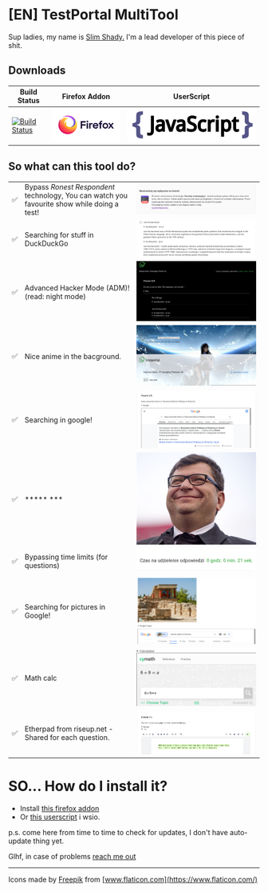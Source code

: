 # [EN] TestPortal MultiTool


Sup ladies, my name is [Slim Shady.](https://mrcyjanek.net/) I'm a lead developer of this piece of shit.

## Downloads

| Build Status | Firefox Addon | UserScript |
| ------------ | ------------- | ---------- |
| [![Build Status](https://ci.mrcyjanek.net/badge/ae56e590?branch=main)](https://ci.mrcyjanek.net/repos/209) | [![Firefox Addon](static/firefox.svg)](https://static.mrcyjanek.net/laminarci/build-ext-testportal-multitool/latest/testportal-multitool-edge.xpi) | [![UserScript](static/javascript.svg)](https://git.mrcyjanek.net/mrcyjanek/testportal-multitool/raw/branch/main/script.js) |
## So what can this tool do?

|    |      |   |
| -- |------| - |
| ✅ | Bypass _Ronest Respondent_ technology, You can watch you favourite show while doing a test! | ![Senpai I'm honest!](static/screenshots/senpai-im-honest.png) |
| ✅ | Searching for stuff in DuckDuckGo | ![Oh John! You are my hero!](static/screenshots/oh-john-you-are-my-hero.png) |
| ✅ | Advanced Hacker Mode (ADM)! (read: night mode) | ![I'm in baby!](static/screenshots/im-in-baby.png) |
| ✅ | Nice anime in the bacground. | ![Hihi! We are Qt!](static/screenshots/hihi-we-are-qt.png) |
| ✅ | Searching in google! | ![Polikarp? Have you talked to the other death?](static/screenshots/polikarp-have-you-talk-to-the-other-death.png) |
| ✅ | \*\*\*\*\* \*\*\* | ![I have 100 legs!](static/screenshots/100leg.jpeg) |
| ✅ | Bypassing time limits (for questions) | ![Bruh, you can't screenshot time...](static/screenshots/bruh-you-cant-screenshot-time.png) |
| ✅ | Searching for pictures in Google! | ![Knoppers!](static/screenshots/knoppers.png) |
| ✅ | Math calc | ![6 + 9 = x](static/screenshots/6-plus-9-x.png) |
| ✅ | Etherpad from riseup.net - Shared for each question. | ![Pada, pada i padł.](static/screenshots/pada-pada-i-padl.png) |


# SO... How do I install it?

 - Install [this firefox addon](https://static.mrcyjanek.net/laminarci/build-ext-testportal-multitool/latest/testportal-multitool-edge.xpi)
 - Or [this userscript](https://git.mrcyjanek.net/mrcyjanek/testportal-multitool/raw/branch/main/script.js) i wsio.

p.s. come here from time to time to check for updates, I don't have auto-update thing yet.

Glhf, in case of problems [reach me out](https://mrcyjanek.net)

-------------------------------------------------
Icons made by [Freepik](https://www.freepik.com) from [www.flaticon.com](https://www.flaticon.com/)
